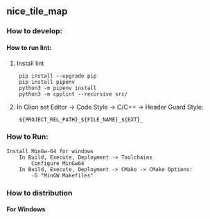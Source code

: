 ## nice_tile_map

### How to develop:
#### How to run lint:
1. Install lint
```
    pip install --upgrade pip
    pip install pipenv
    python3 -m pipenv install
    python3 -m cpplint --recursive src/
```
2. In Clion set Editor -> Code Style -> C/C++ -> Header Guard Style:
```
    ${PROJECT_REL_PATH}_${FILE_NAME}_${EXT}_
```


### How to Run:
```
Install MinGw-64 for windows
    In Build, Execute, Deployment -> Toolchains
        Configure MinGw64
    In Build, Execute, Deployment -> CMake -> CMake Options:
        -G "MinGW Makefiles"
```

### How to distribution

#### For Windows
```

```
